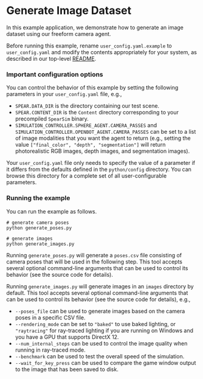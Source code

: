 # Generate Image Dataset

In this example application, we demonstrate how to generate an image dataset using our freeform camera agent.

Before running this example, rename `user_config.yaml.example` to `user_config.yaml` and modify the contents appropriately for your system, as described in our top-level [README](http://github.com/isl-org/spear).

### Important configuration options

You can control the behavior of this example by setting the following parameters in your `user_config.yaml` file, e.g.,
  - `SPEAR.DATA_DIR` is the directory containing our test scene.
  - `SPEAR.CONTENT_DIR` is the `Content` directory corresponding to your precompiled `SpearSim` binary.
  - `SIMULATION_CONTROLLER.SPHERE_AGENT.CAMERA_PASSES` and `SIMULATION_CONTROLLER.OPENBOT_AGENT.CAMERA_PASSES` can be set to a list of image modalities that you want the agent to return (e.g., setting the value `["final_color", "depth", "segmentation"]` will return photorealistic RGB images, depth images, and segmentation images).

Your `user_config.yaml` file only needs to specify the value of a parameter if it differs from the defaults defined in the `python/config` directory. You can browse this directory for a complete set of all user-configurable parameters.

### Running the example

You can run the example as follows.

```console
# generate camera poses
python generate_poses.py

# generate images
python generate_images.py
```

Running `generate_poses.py` will generate a `poses.csv` file consisting of camera poses that will be used in the following step. This tool accepts several optional command-line arguments that can be used to control its behavior (see the source code for details).

Running `generate_images.py` will generate images in an `images` directory by default. This tool accepts several optional command-line arguments that can be used to control its behavior (see the source code for details), e.g.,
  - `--poses_file` can be used to generate images based on the camera poses in a specific CSV file.
  - `--rendering_mode` can be set to `"baked"` to use baked lighting, or `"raytracing"` for ray-traced lighting if you are running on Windows and you have a GPU that supports DirectX 12.
  - `--num_internal_steps` can be used to control the image quality when running in ray-traced mode.
  - `--benchmark` can be used to test the overall speed of the simulation.
  - `--wait_for_key_press` can be used to compare the game window output to the image that has been saved to disk.
